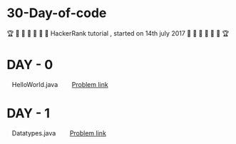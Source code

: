 # 30-Day-of-code
:trophy: :dart: :dart: :dart: :dart: :dart: :dart:
HackerRank tutorial , started on 14th july 2017
:dart: :dart: :dart: :dart: :dart: :dart: :trophy:

# DAY - 0
&nbsp;&nbsp; HelloWorld.java &nbsp;&nbsp;&nbsp;&nbsp;&nbsp;&nbsp; [Problem link](https://www.hackerrank.com/challenges/30-hello-world/problem)

# DAY - 1
&nbsp;&nbsp; Datatypes.java &nbsp;&nbsp;&nbsp;&nbsp;&nbsp;&nbsp; [Problem link](https://www.hackerrank.com/challenges/30-data-types/problem)